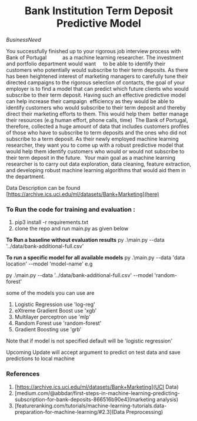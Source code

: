 # <center>${\textbf{Bank Institution Term Deposit Predictive Model}}$</center>

$Business Need$

You successfully finished up to your rigorous job interview process with Bank of Portugal          
as a machine learning researcher. The investment and portfolio department would want    
to be able to identify their customers who potentially would subscribe to their term
deposits. As there has been heightened interest of marketing managers to carefully tune
their directed campaigns to the rigorous selection of contacts, the goal of your employer
is to find a model that can predict which future clients who would subscribe to their term
deposit. Having such an effective predictive model can help increase their campaign 
efficiency as they would be able to identify customers who would subscribe to their
term deposit and thereby direct their marketing efforts to them. This would help them 
better manage their resources (e.g human effort, phone calls, time) 
The Bank of Portugal, therefore, collected a huge amount of data that includes
customers profiles of those who have to subscribe to term deposits and the ones who
did not subscribe to a term deposit. As their newly employed machine learning
researcher, they want you to come up with a robust predictive model that would help
them identify customers who would or would not subscribe to their term deposit in the
future. 
Your main goal as a machine learning researcher is to carry out data exploration, data
cleaning, feature extraction, and developing robust machine learning algorithms that
would aid them in the department. 

Data Description can be found [https://archive.ics.uci.edu/ml/datasets/Bank+Marketing](here)

### To Run the code for training and evaluation :
1. pip3 install -r requirements.txt
2. clone the repo and run main.py as given below

**To Run a baseline without evaluation results**
py .\main.py  --data '../data/bank-additional-full.csv' 

**To run a specific model for all available models**
py .\main.py  --data 'data location' --model 'model-name' e.g

py .\main.py  --data '../data/bank-additional-full.csv' --model 'random-forest'

some of the models you can use are
1. Logistic Regression use 'log-reg'
2. eXtreme Gradient Boost  use 'xgb'
3. Multilayer perceptron use 'mlp'
4. Random Forest use 'random-forest'
5. Gradient Boosting use 'grb'

Note that if model is not specified default will be 'logistic regression'

Upcoming Update will accept argument to predict on test data and save predictions to local machine


### References
1. [https://archive.ics.uci.edu/ml/datasets/Bank+Marketing](UCI Data)
2. [medium.com/@abbdar/first-steps-in-machine-learning-predicting-subscription-for-bank-deposits-866516b90e4](marketing analysis)
3. [featureranking.com/tutorials/machine-learning-tutorials.data-preparation-for-machine-learning/#2.3](Data Preprocessing)
